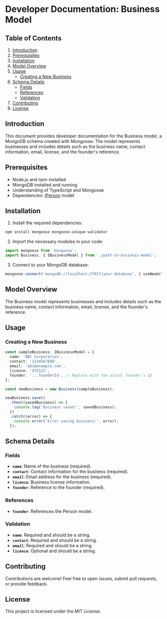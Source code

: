 # Developer Documentation: Business Model
## Table of Contents
1. [Introduction](#introduction)
1. [Prerequisites](#prerequisites)
1. [Installation](#installation)
1. [Model Overview](#model-overview)
1. [Usage](#usage)
    - [Creating a New Business](#creating-a-new-business)
1. [Schema Details](#schema-details)
    - [Fields](#fields)
    - [References](#references)
    - [Validation](#validation)
1. [Contributing](#contributing)
1. [License](#license)
## Introduction
This document provides developer documentation for the Business model, a MongoDB schema created with Mongoose. The model represents businesses and includes details such as the business name, contact information, email, license, and the founder's reference.

## Prerequisites
- Node.js and npm installed
- MongoDB installed and running
- Understanding of TypeScript and Mongoose
- Dependencies: [IPerson](./person.md) model
## Installation
1. Install the required dependencies:

```bash
npm install mongoose mongoose-unique-validator
```
2. Import the necessary modules in your code:

```typescript
import mongoose from 'mongoose';
import Business, { IBusinessModel } from './path-to-business-model';
```
3. Connect to your MongoDB database:

```typescript
mongoose.connect('mongodb://localhost:27017/your-database', { useNewUrlParser: true, useUnifiedTopology: true });
```
## Model Overview
The Business model represents businesses and includes details such as the business name, contact information, email, license, and the founder's reference.

## Usage
### Creating a New Business
```typescript
const sampleBusiness: IBusinessModel = {
  name: 'ABC Corporation',
  contact: '1234567890',
  email: 'abc@example.com',
  licence: 'XYZ123',
  founder: '...founderId', // Replace with the actual founder's ID
};

const newBusiness = new Business(sampleBusiness);

newBusiness.save()
  .then((savedBusiness) => {
    console.log('Business saved:', savedBusiness);
  })
  .catch((error) => {
    console.error('Error saving business:', error);
  });
```
## Schema Details
### Fields
- **`name`**: Name of the business (required).
- **`contact`**: Contact information for the business (required).
- **`email`**: Email address for the business (required).
- **`licence`**: Business license information.
- **`founder`**: Reference to the founder (required).
### References
- **`founder`**: References the Person model.
### Validation
- **`name`**: Required and should be a string.
- **`contact`**: Required and should be a string.
- **`email`**: Required and should be a string.
- **`licence`**: Optional and should be a string.
## Contributing
Contributions are welcome! Feel free to open issues, submit pull requests, or provide feedback.

## License
This project is licensed under the MIT License.